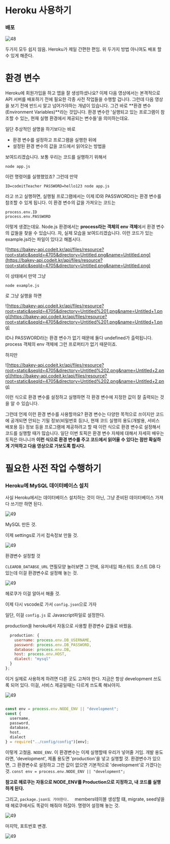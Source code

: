 # Heroku 사용하기

### 배포

![48](./images/48.png)

두가지 모두 쉽지 않음. Heroku가 제일 간편한 편임. 위 두가지 방법 아니여도 배포 할 수 있게 해준다. 



# 환경 변수

Heroku에 회원가입을 하고 앱을 잘 생성하셨나요? 이제 다음 영상에서는 본격적으로 API 서버를 배포하기 전에 필요한 각종 사전 작업들을 수행할 겁니다. 그런데 다음 영상을 보기 전에 반드시 알고 넘어가야하는 개념이 있습니다. 그건 바로 **환경 변수(Environment Variables)**라는 것입니다. 환경 변수란 '실행되고 있는 프로그램이 참조할 수 있는, 현재 실행 환경에서 제공되는 변수들'을 의미하는데요.

일단 추상적인 설명을 하기보다는 바로

- 환경 변수를 설정하고 프로그램을 실행한 뒤에
- 설정된 환경 변수의 값을 코드에서 읽어오는 방법을

보여드리겠습니다. 보통 우리는 코드를 실행하기 위해서

```shell
node app.js 
```

이런 명령어를 실행했었죠? 그런데 만약

```shell
ID=codeitTeacher PASSWORD=hello123 node app.js 
```

라고 쓰고 실행하면, 실행될 프로그램에서는 이제 ID와 PASSWORD라는 환경 변수를 참조할 수 있게 됩니다. 이 환경 변수의 값을 가져오는 코드는

```shell
process.env.ID
process.env.PASSWORD  
```

이렇게 생겼는데요. Node.js 환경에서는 **process라는 객체의 env 객체**에서 환경 변수의 값들을 찾을 수 있습니다. 자, 실제 모습을 보여드리겠습니다. 이런 코드가 있는 example.js라는 파일이 있다고 해봅시다.

![https://bakey-api.codeit.kr/api/files/resource?root=static&seqId=4705&directory=Untitled.png&name=Untitled.png](https://bakey-api.codeit.kr/api/files/resource?root=static&seqId=4705&directory=Untitled.png&name=Untitled.png)

이 상태에서 만약 그냥

```shell
node example.js
```

로 그냥 실행을 하면

![https://bakey-api.codeit.kr/api/files/resource?root=static&seqId=4705&directory=Untitled%201.png&name=Untitled+1.png](https://bakey-api.codeit.kr/api/files/resource?root=static&seqId=4705&directory=Untitled%201.png&name=Untitled+1.png)

ID나 PASSWORD라는 환경 변수가 없기 때문에 둘다 undefined가 출력됩니다. process 객체의 env 객체에 그런 프로퍼티가 없기 때문이죠.

하지만

![https://bakey-api.codeit.kr/api/files/resource?root=static&seqId=4705&directory=Untitled%202.png&name=Untitled+2.png](https://bakey-api.codeit.kr/api/files/resource?root=static&seqId=4705&directory=Untitled%202.png&name=Untitled+2.png)

이런 식으로 환경 변수를 설정하고 실행하면 각 환경 변수에 지정한 값이 잘 출력되는 것을 알 수 있습니다.

그런데 언제 이런 환경 변수를 사용할까요? 환경 변수는 다양한 목적으로 쓰이지만 코드에 공개되면 안되는 기밀 정보(비밀번호 등)나, 현재 코드 실행의 용도(개발용, 서비스 배포용 등) 정보 등을 프로그램에 제공하려고 할 때 이런 식으로 환경 변수로 설정해서 코드를 실행할 때가 많습니다. 일단 이번 토픽은 환경 변수 자체에 대해서 자세히 배우는 토픽은 아니니까 **이런 식으로 환경 변수를 주고 코드에서 읽어올 수 있다는 점만 확실하게 기억하고 다음 영상으로 가보도록 합시다.**



# 필요한 사전 작업 수행하기

### Heroku에 MySQL 데이터베이스 설치

사실 Heroku에서는 데이터베이스 설치하는 것이 아닌, 그냥 준비된 데이터베이스 가져다 쓰기만 하면 된다. 

![49](./images/49.png)

MySQL 만든 것. 

이제 settings로 가서 접속정보 만들 것. 

![49](./images/50.png)

환경변수 설정할 것

`CLEARDB_DATABSE_URL` 연필모양 눌러보면 그 안에, 유저네임 패스워드 호스트 DB 다 있는데 이걸 환경변수로 설정해 놓는 것. 

![49](./images/51.png)

헤로쿠가 이걸 알아서 해줄 것. 

이제 다시 vscode로 가서 `config.json`으로 가자

일단, 이걸 `config.js` 로 Javascript파일로 설정한다. 

production을 heroku에서 자동으로 사용할 환경변수 값들로 바꿨음. 

```js
  production: {
    username: process.env.DB_USERNAME,
    password: process.env.DB_PASSWORD,
    database: process.env.DB,
    host: process.env.HOST,
    dialect: "mysql"
  }
};
```

이거 실제로 사용하게 하려면 다른 곳도 고쳐야 한다. 지금은 항상 development 쓰도록 되어 있다. 이걸, 서비스 제공일때는 다르게 쓰도록 해놔야지. 

![49](./images/52.png)

```js

const env = process.env.NODE_ENV || "development";
const {
  username,
  password,
  database,
  host,
  dialect
} = require("../config/config")[env];

```

이렇게 고쳤음. `NODE_ENV`. 이 환경변수는 이제 실행할때 우리가 넣어줄 거임. 개발 용도라면, 'development', 제품 용도면 'production'을 넣고 실행할 것. 환경변수가 있으면, 그 환경변수로 설정하고 그런 값이 없으면 기본적으로  'development'로 가겠다는 것. `const env = process.env.NODE_ENV || "development";`

**참고로 헤로쿠는 자동으로 NODE_ENV를 Production으로 지정하고, 내 코드를 실행하게 된다.**



그리고, `package.json도 가야한다.  ` members테이블 생성할 떄, migrate, seed넣을때 헤로쿠에서도 똑같이 해줘야 하잖아. 명령어 설정해 놓는 것. 

![49](./images/53.png)



마지막, 포트번호 변경. 

![49](./images/54.png)